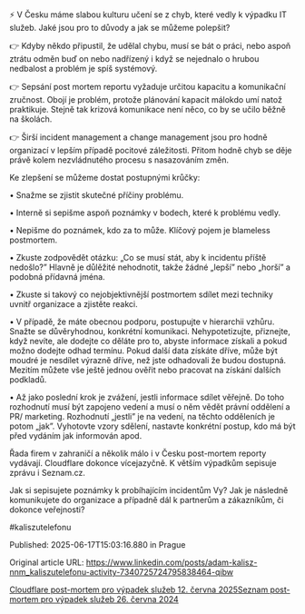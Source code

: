 ⚡ V Česku máme slabou kulturu učení se z chyb, které vedly k výpadku IT služeb. Jaké jsou pro to důvody a jak se můžeme polepšit?


👉 Kdyby někdo připustil, že udělal chybu, musí se bát o práci, nebo aspoň ztrátu odměn buď on nebo nadřízený i když se nejednalo o hrubou nedbalost a problém je spíš systémový.


👉 Sepsání post mortem reportu vyžaduje určitou kapacitu a komunikační zručnost. Obojí je problém, protože plánování kapacit málokdo umí natož praktikuje. Stejně tak krizová komunikace není něco, co by se učilo běžně na školách.


👉 Širší incident management a change management jsou pro hodně organizací v lepším případě pocitové záležitosti. Přitom hodně chyb se děje právě kolem nezvládnutého procesu s nasazováním změn.


Ke zlepšení se můžeme dostat postupnými krůčky:

• Snažme se zjistit skutečné příčiny problému.

• Interně si sepišme aspoň poznámky v bodech, které k problému vedly.

• Nepišme do poznámek, kdo za to může. Klíčový pojem je blameless postmortem.

• Zkuste zodpovědět otázku: „Co se musí stát, aby k incidentu příště nedošlo?” Hlavně je důlěžité nehodnotit, takže žádné „lepší” nebo „horší” a podobná přídavná jména.

• Zkuste si takový co nejobjektivnější postmortem sdílet mezi techniky uvnitř organizace a zjistěte reakci.

• V případě, že máte obecnou podporu, postupujte v hierarchii vzhůru. Snažte se důvěryhodnou, konkrétní komunikaci. Nehypotetizujte, přiznejte, když nevíte, ale dodejte co děláte pro to, abyste informace získali a pokud možno dodejte odhad termínu. Pokud další data získáte dříve, může být moudré je nesdílet výrazně dříve, než jste odhadovali že budou dostupná. Mezitím můžete vše ještě jednou ověřit nebo pracovat na získání dalších podkladů.

• Až jako poslední krok je zvážení, jestli informace sdílet věřejně. Do toho rozhodnutí musí být zapojeno vedení a musí o něm vědět právní oddělení a PR/ marketing. Rozhodnutí „jestli” je na vedení, na těchto odděleních je potom „jak”. Vyhotovte vzory sdělení, nastavte konkrétní postup, kdo má být před vydáním jak informován apod.


Řada firem v zahraničí a několik málo i v Česku post-mortem reporty vydávají. Cloudflare dokonce vícejazyčně. K větším výpadkům sepisuje zprávu i Seznam.cz.

Jak si sepisujete poznámky k probíhajícím incidentům Vy? Jak je následně komunikujete do organizace a případně dál k partnerům a zákazníkům, či dokonce veřejnosti?

#kaliszutelefonu


Published: 2025-06-17T15:03:16.880 in Prague

Original article URL: https://www.linkedin.com/posts/adam-kalisz-nnm_kaliszutelefonu-activity-7340725724795838464-qibw

[Cloudflare post-mortem pro výpadek služeb 12. června 2025](./media/2025-06-12-cloudflare-outage-postmortem.png)[Seznam post-mortem pro výpadek služeb 26. června 2024](./media/2024-06-26-seznam-výpadek-postmortem.png)